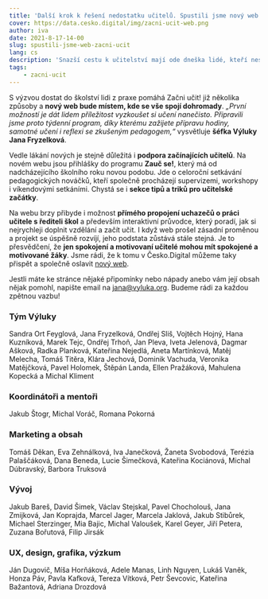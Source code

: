 ```yaml
---
title: 'Další krok k řešení nedostatku učitelů. Spustili jsme nový web Začni učit!'
cover: https://data.cesko.digital/img/zacni-ucit-web.png
author: iva
date: 2021-8-17-14-00
slug: spustili-jsme-web-zacni-ucit
lang: cs
description: 'Snazší cestu k učitelství mají ode dneška lidé, kteří nestudovali na pedagogické fakultě. Výrazně lepší podpory se dočkají i začínající učitelé. Oběma těmto skupinám pomůže organizace Výluka, která ve spolupráci s experty z Česko.Digital představila novou verzi webu Začni učit!.'
tags:
    - zacni-ucit
---
```


S výzvou dostat do školství lidi z praxe pomáhá Začni učit! již několika způsoby a **nový web bude místem, kde se vše spojí dohromady**. *„První možností je dát lidem příležitost vyzkoušet si učení nanečisto. Připravili jsme proto týdenní program, díky kterému zažijete přípravu hodiny, samotné učení i reflexi se zkušeným pedagogem,“* vysvětluje **šéfka Výluky Jana Fryzelková**.

Vedle lákání nových je stejně důležitá i **podpora začínajících učitelů**. Na novém webu jsou přihlášky do programu **Zauč se!**, který má od nadcházejícího školního roku novou podobu. Jde o celoroční setkávání pedagogických nováčků, kteří společně procházejí supervizemi, workshopy i víkendovými setkáními. Chystá se i **sekce tipů a triků pro učitelské začátky**.

Na webu brzy přibyde i možnost **přímého propojení uchazečů o práci učitele s řediteli  škol** a především interaktivní průvodce, který poradí, jak si nejrychleji doplnit vzdělání a začít učit. I když web prošel zásadní proměnou a projekt se úspěšně rozvíjí, jeho podstata zůstává stále stejná. Je to přesvědčení, že **jen spokojení a motivovaní učitelé mohou mít spokojené a motivované žáky**. Jsme rádi, že k tomu v Česko.Digital můžeme taky přispět a společně oslavit [nový web](https://www.zacniucit.cz/).

Jestli máte ke stránce nějaké připomínky nebo nápady anebo vám její obsah nějak pomohl, napište email na jana@vyluka.org. Budeme rádi za každou zpětnou vazbu!

### Tým Výluky

Sandra Ort Feyglová, Jana Fryzelková, Ondřej Sliš, Vojtěch Hojný, Hana Kuzníková, Marek Tejc, Ondřej Trhoň, Jan Pleva, Iveta Jelenová, Dagmar Ašková, Radka Planková, Kateřina Nejedlá, Aneta Martínková, Matěj Melecha, Tomáš Titěra, Klára Jechová, Dominik Vachuda, Veronika Matějčková, Pavel Holomek, Štěpán Landa, Ellen Pražáková, Mahulena Kopecká a Michal Kliment

### Koordinátoři a mentoři

Jakub Štogr, Michal Voráč, Romana Pokorná

### Marketing a obsah

Tomáš Děkan, Eva Zehnálková, Iva Janečková, Žaneta Svobodová, Terézia Palaščáková, Dana Beneda, Lucie Šimečková, Kateřina Kociánová, Michal Dúbravský, Barbora Truksová

### Vývoj

Jakub Bareš, David Šimek, Václav Stejskal, Pavel Chocholouš, Jana Zmijková, Jan Koprajda, Marcel Jager, Marcela Jaklová, Jakub Stibůrek, Michael Sterzinger, Mia Bajic, Michal Valoušek, Karel Geyer, Jiří Petera, Zuzana Bořutová, Filip Jirsák

### UX, design, grafika, výzkum

Ján Dugovič, Míša Horňáková, Adele Manas, Linh Nguyen, Lukáš Vaněk, Honza Páv, Pavla Kafková, Tereza Vítková, Petr Ševcovic, Kateřina Bažantová, Adriana Drozdová
